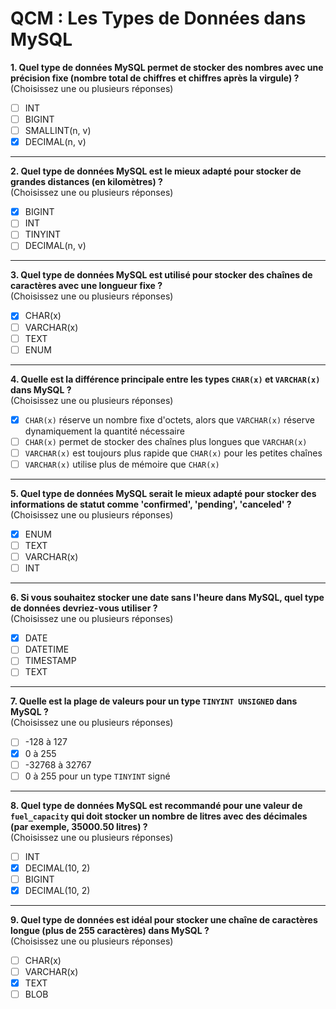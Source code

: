 # QCM : Les Types de Données dans MySQL

**1. Quel type de données MySQL permet de stocker des nombres avec une précision fixe (nombre total de chiffres et chiffres après la virgule) ?**  
(Choisissez une ou plusieurs réponses)  
- [ ] INT  
- [ ] BIGINT  
- [ ] SMALLINT(n, v)  
- [x] DECIMAL(n, v)

---

**2. Quel type de données MySQL est le mieux adapté pour stocker de grandes distances (en kilomètres) ?**  
(Choisissez une ou plusieurs réponses)  
- [x] BIGINT  
- [ ] INT  
- [ ] TINYINT  
- [ ] DECIMAL(n, v)  

---

**3. Quel type de données MySQL est utilisé pour stocker des chaînes de caractères avec une longueur fixe ?**  
(Choisissez une ou plusieurs réponses)  
- [x] CHAR(x)  
- [ ] VARCHAR(x)  
- [ ] TEXT  
- [ ] ENUM  

---

**4. Quelle est la différence principale entre les types `CHAR(x)` et `VARCHAR(x)` dans MySQL ?**  
(Choisissez une ou plusieurs réponses)  
- [x] `CHAR(x)` réserve un nombre fixe d'octets, alors que `VARCHAR(x)` réserve dynamiquement la quantité nécessaire  
- [ ] `CHAR(x)` permet de stocker des chaînes plus longues que `VARCHAR(x)`  
- [ ] `VARCHAR(x)` est toujours plus rapide que `CHAR(x)` pour les petites chaînes  
- [ ] `VARCHAR(x)` utilise plus de mémoire que `CHAR(x)`  

---

**5. Quel type de données MySQL serait le mieux adapté pour stocker des informations de statut comme 'confirmed', 'pending', 'canceled' ?**  
(Choisissez une ou plusieurs réponses)  
- [x] ENUM  
- [ ] TEXT  
- [ ] VARCHAR(x)  
- [ ] INT  

---

**6. Si vous souhaitez stocker une date sans l'heure dans MySQL, quel type de données devriez-vous utiliser ?**  
(Choisissez une ou plusieurs réponses)  
- [x] DATE  
- [ ] DATETIME  
- [ ] TIMESTAMP  
- [ ] TEXT  

---

**7. Quelle est la plage de valeurs pour un type `TINYINT UNSIGNED` dans MySQL ?**  
(Choisissez une ou plusieurs réponses)  
- [ ] -128 à 127  
- [x] 0 à 255  
- [ ] -32768 à 32767  
- [ ] 0 à 255 pour un type `TINYINT` signé  

---

**8. Quel type de données MySQL est recommandé pour une valeur de `fuel_capacity` qui doit stocker un nombre de litres avec des décimales (par exemple, 35000.50 litres) ?**  
(Choisissez une ou plusieurs réponses)  
- [ ] INT  
- [x] DECIMAL(10, 2)  
- [ ] BIGINT  
- [x] DECIMAL(10, 2)  

---

**9. Quel type de données est idéal pour stocker une chaîne de caractères longue (plus de 255 caractères) dans MySQL ?**  
(Choisissez une ou plusieurs réponses)  
- [ ] CHAR(x)  
- [ ] VARCHAR(x)  
- [x] TEXT  
- [ ] BLOB  
